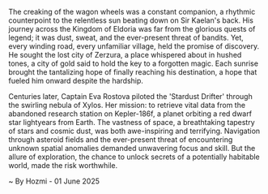 
The creaking of the wagon wheels was a constant companion, a rhythmic counterpoint to the relentless sun beating down on Sir Kaelan's back.  His journey across the Kingdom of Eldoria was far from the glorious quests of legend; it was dust, sweat, and the ever-present threat of bandits. Yet, every winding road, every unfamiliar village, held the promise of discovery.  He sought the lost city of Zerzura, a place whispered about in hushed tones, a city of gold said to hold the key to a forgotten magic.  Each sunrise brought the tantalizing hope of finally reaching his destination, a hope that fueled him onward despite the hardship.


Centuries later, Captain Eva Rostova piloted the 'Stardust Drifter' through the swirling nebula of Xylos.  Her mission: to retrieve vital data from the abandoned research station on Kepler-186f, a planet orbiting a red dwarf star lightyears from Earth. The vastness of space, a breathtaking tapestry of stars and cosmic dust, was both awe-inspiring and terrifying.  Navigation through asteroid fields and the ever-present threat of encountering unknown spatial anomalies demanded unwavering focus and skill. But the allure of exploration, the chance to unlock secrets of a potentially habitable world, made the risk worthwhile.

~ By Hozmi - 01 June 2025
